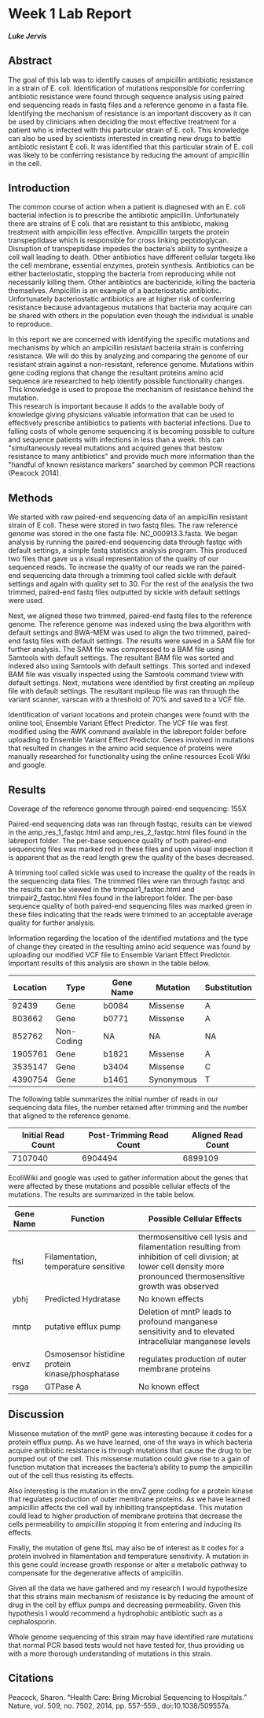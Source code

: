 # Week 1 Lab Report 
##### Luke Jervis

## Abstract

The goal of this lab was to identify causes of ampicillin antibiotic resistance in a strain of E. coli. Identification of mutations responsible for conferring antibiotic resistance were found through sequence analysis using paired end sequencing reads in fastq files and a reference genome in a fasta file. Identifying the mechanism of resistance is an important discovery as it can be used by clinicians when deciding the most effective treatment for a patient who is infected with this particular strain of E. coli. This knowledge can also be used by scientists interested in creating new drugs to battle antibiotic resistant E coli. It was identified that this particular strain of E. coli was likely to be conferring resistance by reducing the amount of ampicillin in the cell.   

## Introduction

The common course of action when a patient is diagnosed with an E. coli bacterial infection is to prescribe the antibiotic ampicillin. Unfortunately there are strains of E coli. that are resistant to this antibiotic, making treatment with ampicillin less effective. Ampicillin targets the protein transpeptidase which is responsible for cross linking peptidoglycan. Disruption of transpeptidase impedes the bacteria’s ability to synthesize a cell wall leading to death. Other antibiotics have different cellular targets like the cell membrane, essential enzymes, protein synthesis. Antibiotics can be either bacteriostatic, stopping the bacteria from reproducing while not necessarily killing them. Other antibiotics are bactericide, killing the bacteria themselves. Ampicillin is an example of a bacteriostatic antibiotic. Unfortunately bacteriostatic antibiotics are at higher risk of conferring resistance because advantageous mutations that bacteria may acquire can be shared with others in the population even though the individual is unable to reproduce. 

In this report we are concerned with identifying the specific mutations and mechanisms by which an ampicillin resistant bacteria strain is conferring resistance. We will do this by analyzing and comparing the genome of our resistant strain against a non-resistant, reference genome. Mutations within gene coding regions that change the resultant proteins amino acid sequence are researched to help identify possible functionality changes. This knowledge is used to propose the mechanism of resistance behind the mutation.                
This research is important because it adds to the available body of knowledge giving physicians valuable information that can be used to effectively prescribe antibiotics to patients with bacterial infections. Due to falling costs of whole genome sequencing it is becoming possible to culture and sequence patients with infections in less than a week. this can "simultaneously reveal mutations and acquired genes that bestow resistance to many antibiotics" and provide much more information than the "handful of known resistance markers" searched by common PCR reactions (Peacock 2014). 

## Methods

We started with raw paired-end sequencing data of an ampicillin resistant strain of E coli. These were stored in two fastq files. The raw reference genome was stored in the one fasta file: NC_000913.3.fasta. We began analysis by running the paired-end sequencing data through fastqc with default settings, a simple fastq statistics analysis program. This produced two files that gave us a visual representation of the quality of our sequenced reads. To increase the quality of our reads we ran the paired-end sequencing data through a trimming tool called sickle with default settings and again with quality set to 30. For the rest of the analysis the two trimmed, paired-end fastq files outputted by sickle with default settings were used. 

Next, we aligned these two trimmed, paired-end fastq files to the reference genome. The reference genome was indexed using the bwa algorithm with default settings and BWA-MEM was used to align the two trimmed, paired-end fastq files with default settings. The results were saved in a SAM file for further analysis. The SAM file was compressed to a BAM file using Samtools with default settings. The resultant BAM file was sorted and indexed also using Samtools with default settings. This sorted and indexed BAM file was visually inspected using the Samtools command tview with default settings. Next, mutations were identified by first creating an mpileup file with default settings. The resultant mpileup file was ran through the variant scanner, varscan with a threshold of 70% and saved to a VCF file. 

Identification of variant locations and protein changes were found with the online tool, Ensemble Variant Effect Predictor. The VCF file was first modified using the AWK command available in the labreport folder before uploading to Ensemble Variant Effect Predictor. Genes involved in mutations that resulted in changes in the amino acid sequence of proteins were manually researched for functionality using the online resources Ecoli Wiki and google.            

## Results

Coverage of the reference genome through paired-end sequencing: 155X

Paired-end sequencing data was ran through fastqc, results can be viewed in the amp_res_1_fastqc.html and amp_res_2_fastqc.html files found in the labreport folder. The per-base sequence quality of both paired-end sequencing files was marked red in these files and upon visual inspection it is apparent that as the read length grew the quality of the bases decreased. 

A trimming tool called sickle was used to increase the quality of the reads in the sequencing data files. The trimmed files were ran through fastqc and the results can be viewed in the trimpair1_fastqc.html and trimpair2_fastqc.html files found in the labreport folder. The per-base sequence quality of both paired-end sequencing files was marked green in these files indicating that the reads were trimmed to an acceptable average quality for further analysis.  

Information regarding the location of the identified mutations and the type of change they created in the resulting amino acid sequence was found by uploading our modified VCF file to Ensemble Variant Effect Predictor. Important results of this analysis are shown in the table below. 

| Location | Type | Gene Name | Mutation | Substitution |
| -------- | ---- | --------- | -------- | ------------ |
| 92439 | Gene | b0084 | Missense | A |
| 803662 | Gene | b0771 | Missense | A |
| 852762 | Non-Coding | NA | NA | NA |
| 1905761 | Gene | b1821 | Missense | A |
| 3535147 | Gene | b3404 | Missense | C |
| 4390754 | Gene | b1461 | Synonymous | T | 

The following table summarizes the initial number of reads in our sequencing data files, the number retained after trimming and the number that aligned to the reference genome.

| Initial Read Count | Post-Trimming Read Count | Aligned Read Count | 
| ------------------ | ------------------------ | ------------------ |
| 7107040 | 6904494 | 6899109 |

EcoliWiki and google was used to gather information about the genes that were affected by these mutations and possible cellular effects of the mutations. The results are summarized in the table below. 

| Gene Name | Function | Possible Cellular Effects |
| --------- | -------- | ------------------------- |
ftsl | Filamentation, temperature sensitive | thermosensitive cell lysis and filamentation resulting from inhibition of cell division; at lower cell density more pronounced thermosensitive growth was observed | 
ybhj | Predicted Hydratase | No known effects |
mntp | putative efflux pump | Deletion of mntP leads to profound manganese sensitivity and to elevated intracellular manganese levels |
envz | Osmosensor histidine protein kinase/phosphatase | regulates production of outer membrane proteins |
rsga | GTPase A | No known effect |

## Discussion

Missense mutation of the mntP gene was interesting because it codes for a protein efflux pump. As we have learned, one of the ways in which bacteria acquire antibiotic resistance is through mutations that cause the drug to be pumped out of the cell. This missense mutation could give rise to a gain of function mutation that increases the bacteria’s ability to pump the ampicillin out of the cell thus resisting its effects. 

Also interesting is the mutation in the envZ gene coding for a protein kinase that regulates production of outer membrane proteins. As we have learned ampicillin affects the cell wall by inhibiting transpeptidase. This mutation could lead to higher production of membrane proteins that decrease the cells permeability to ampicillin stopping it from entering and inducing its effects.   

Finally, the mutation of gene ftsL may also be of interest as it codes for a protein involved in filamentation and temperature sensitivity. A mutation in this gene could increase growth response or alter a metabolic pathway to compensate for the degenerative affects of ampicillin. 

Given all the data we have gathered and my research I would hypothesize that this strains main mechanism of resistance is by reducing the amount of drug in the cell by efflux pumps and decreasing permeability. Given this hypothesis I would recommend a hydrophobic antibiotic such as a cephalosporin.  

Whole genome sequencing of this strain may have identified rare mutations that normal PCR based tests would not have tested for, thus providing us with a more thorough understanding of mutations in this strain.   

## Citations
Peacock, Sharon. “Health Care: Bring Microbial Sequencing to Hospitals.” Nature, vol. 509, no. 7502, 2014, pp. 557–559., doi:10.1038/509557a.
